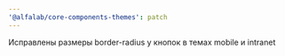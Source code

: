 ```yaml
---
'@alfalab/core-components-themes': patch
---
```


Исправлены размеры border-radius у кнопок в темах mobile и intranet
